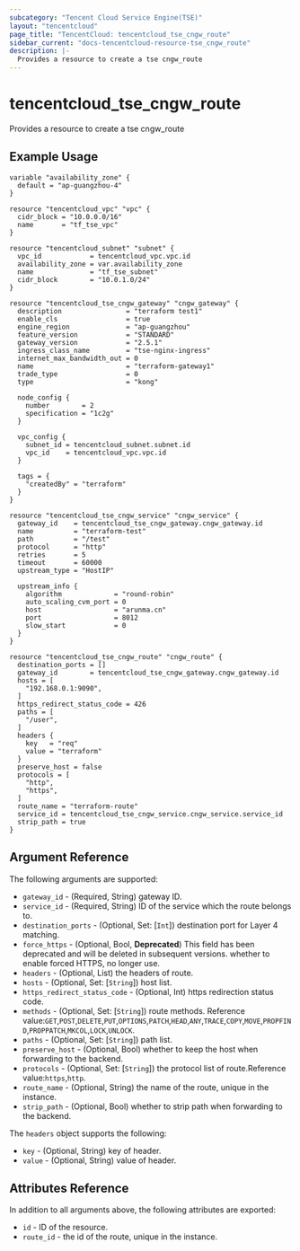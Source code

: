 ```yaml
---
subcategory: "Tencent Cloud Service Engine(TSE)"
layout: "tencentcloud"
page_title: "TencentCloud: tencentcloud_tse_cngw_route"
sidebar_current: "docs-tencentcloud-resource-tse_cngw_route"
description: |-
  Provides a resource to create a tse cngw_route
---
```


# tencentcloud_tse_cngw_route

Provides a resource to create a tse cngw_route

## Example Usage

```hcl
variable "availability_zone" {
  default = "ap-guangzhou-4"
}

resource "tencentcloud_vpc" "vpc" {
  cidr_block = "10.0.0.0/16"
  name       = "tf_tse_vpc"
}

resource "tencentcloud_subnet" "subnet" {
  vpc_id            = tencentcloud_vpc.vpc.id
  availability_zone = var.availability_zone
  name              = "tf_tse_subnet"
  cidr_block        = "10.0.1.0/24"
}

resource "tencentcloud_tse_cngw_gateway" "cngw_gateway" {
  description                = "terraform test1"
  enable_cls                 = true
  engine_region              = "ap-guangzhou"
  feature_version            = "STANDARD"
  gateway_version            = "2.5.1"
  ingress_class_name         = "tse-nginx-ingress"
  internet_max_bandwidth_out = 0
  name                       = "terraform-gateway1"
  trade_type                 = 0
  type                       = "kong"

  node_config {
    number        = 2
    specification = "1c2g"
  }

  vpc_config {
    subnet_id = tencentcloud_subnet.subnet.id
    vpc_id    = tencentcloud_vpc.vpc.id
  }

  tags = {
    "createdBy" = "terraform"
  }
}

resource "tencentcloud_tse_cngw_service" "cngw_service" {
  gateway_id    = tencentcloud_tse_cngw_gateway.cngw_gateway.id
  name          = "terraform-test"
  path          = "/test"
  protocol      = "http"
  retries       = 5
  timeout       = 60000
  upstream_type = "HostIP"

  upstream_info {
    algorithm             = "round-robin"
    auto_scaling_cvm_port = 0
    host                  = "arunma.cn"
    port                  = 8012
    slow_start            = 0
  }
}

resource "tencentcloud_tse_cngw_route" "cngw_route" {
  destination_ports = []
  gateway_id        = tencentcloud_tse_cngw_gateway.cngw_gateway.id
  hosts = [
    "192.168.0.1:9090",
  ]
  https_redirect_status_code = 426
  paths = [
    "/user",
  ]
  headers {
    key   = "req"
    value = "terraform"
  }
  preserve_host = false
  protocols = [
    "http",
    "https",
  ]
  route_name = "terraform-route"
  service_id = tencentcloud_tse_cngw_service.cngw_service.service_id
  strip_path = true
}
```

## Argument Reference

The following arguments are supported:

* `gateway_id` - (Required, String) gateway ID.
* `service_id` - (Required, String) ID of the service which the route belongs to.
* `destination_ports` - (Optional, Set: [`Int`]) destination port for Layer 4 matching.
* `force_https` - (Optional, Bool, **Deprecated**) This field has been deprecated and will be deleted in subsequent versions. whether to enable forced HTTPS, no longer use.
* `headers` - (Optional, List) the headers of route.
* `hosts` - (Optional, Set: [`String`]) host list.
* `https_redirect_status_code` - (Optional, Int) https redirection status code.
* `methods` - (Optional, Set: [`String`]) route methods. Reference value:`GET`,`POST`,`DELETE`,`PUT`,`OPTIONS`,`PATCH`,`HEAD`,`ANY`,`TRACE`,`COPY`,`MOVE`,`PROPFIND`,`PROPPATCH`,`MKCOL`,`LOCK`,`UNLOCK`.
* `paths` - (Optional, Set: [`String`]) path list.
* `preserve_host` - (Optional, Bool) whether to keep the host when forwarding to the backend.
* `protocols` - (Optional, Set: [`String`]) the protocol list of route.Reference value:`https`,`http`.
* `route_name` - (Optional, String) the name of the route, unique in the instance.
* `strip_path` - (Optional, Bool) whether to strip path when forwarding to the backend.

The `headers` object supports the following:

* `key` - (Optional, String) key of header.
* `value` - (Optional, String) value of header.

## Attributes Reference

In addition to all arguments above, the following attributes are exported:

* `id` - ID of the resource.
* `route_id` - the id of the route, unique in the instance.



